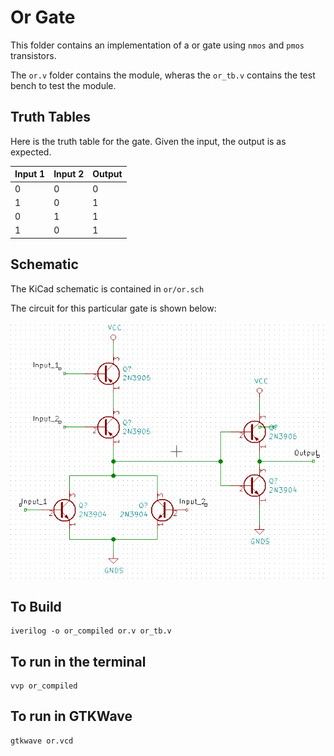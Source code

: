 # Or Gate

This folder contains an implementation of a or gate using `nmos` and `pmos` transistors.

The `or.v` folder contains the module, wheras the `or_tb.v` contains the test bench to test the module.


## Truth Tables

Here is the truth table for the gate. Given the input, the output is as expected.

Input 1 | Input 2 | Output 
------- | ------- | ------
   0    |    0    |   0
   1    |    0    |   1
   0    |    1    |   1
   1    |    0    |   1

## Schematic

The KiCad schematic is contained in `or/or.sch`

The circuit for this particular gate is shown below:

![Image of Nor Gate Schematic](https://raw.githubusercontent.com/abhishekpratapa/computer/master/or/assets/or.png)

## To Build

```
iverilog -o or_compiled or.v or_tb.v 
```

## To run in the terminal

```
vvp or_compiled
```

## To run in GTKWave

```
gtkwave or.vcd
```
